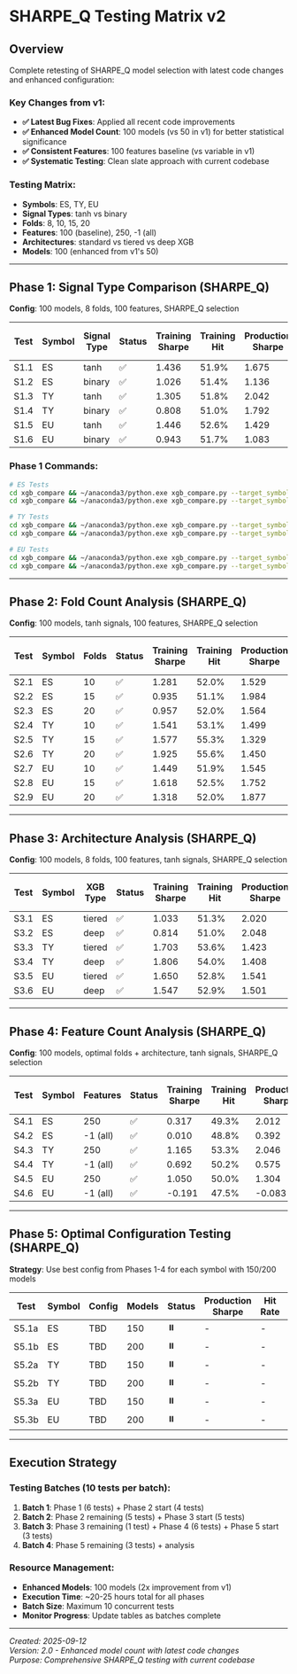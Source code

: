# SHARPE_Q Testing Matrix v2

## Overview

Complete retesting of SHARPE_Q model selection with latest code changes and enhanced configuration:

### Key Changes from v1:
- **✅ Latest Bug Fixes**: Applied all recent code improvements
- **✅ Enhanced Model Count**: 100 models (vs 50 in v1) for better statistical significance  
- **✅ Consistent Features**: 100 features baseline (vs variable in v1)
- **✅ Systematic Testing**: Clean slate approach with current codebase

### Testing Matrix:
- **Symbols**: ES, TY, EU
- **Signal Types**: tanh vs binary 
- **Folds**: 8, 10, 15, 20
- **Features**: 100 (baseline), 250, -1 (all)
- **Architectures**: standard vs tiered vs deep XGB
- **Models**: 100 (enhanced from v1's 50)

---

## Phase 1: Signal Type Comparison (SHARPE_Q)

**Config**: 100 models, 8 folds, 100 features, SHARPE_Q selection

| Test | Symbol | Signal Type | Status | Training Sharpe | Training Hit | Production Sharpe | Production Hit | Full Timeline Sharpe | Full Timeline Hit | Log Timestamp |
| ---- | ------ | ----------- | ------ | --------------- | ------------ | ----------------- | -------------- | -------------------- | ----------------- | ------------- |
| S1.1 | ES     | tanh        | ✅     | 1.436           | 51.9%        | 1.675             | 52.5%          | 1.490                | 52.1%             | 20250912_185256 |
| S1.2 | ES     | binary      | ✅     | 1.026           | 51.4%        | 1.136             | 52.1%          | 1.058                | 51.6%             | 20250912_185336 |
| S1.3 | TY     | tanh        | ✅     | 1.305           | 51.8%        | 2.042             | 52.4%          | 1.588                | 52.0%             | 20250912_185336 |
| S1.4 | TY     | binary      | ✅     | 0.808           | 51.0%        | 1.792             | 54.3%          | 1.190                | 52.1%             | 20250912_185339 |
| S1.5 | EU     | tanh        | ✅     | 1.446           | 52.6%        | 1.429             | 50.4%          | 1.440                | 51.8%             | 20250912_185420 |
| S1.6 | EU     | binary      | ✅     | 0.943           | 51.7%        | 1.083             | 52.2%          | 0.992                | 51.9%             | 20250912_185420 |

### Phase 1 Commands:
```bash
# ES Tests
cd xgb_compare && ~/anaconda3/python.exe xgb_compare.py --target_symbol "@ES#C" --n_models 100 --n_folds 8 --max_features 100 --q_metric sharpe --log_label "v2_S1.1_ES_tanh"
cd xgb_compare && ~/anaconda3/python.exe xgb_compare.py --target_symbol "@ES#C" --n_models 100 --n_folds 8 --max_features 100 --binary_signal --q_metric sharpe --log_label "v2_S1.2_ES_binary"

# TY Tests  
cd xgb_compare && ~/anaconda3/python.exe xgb_compare.py --target_symbol "@TY#C" --n_models 100 --n_folds 8 --max_features 100 --q_metric sharpe --log_label "v2_S1.3_TY_tanh"
cd xgb_compare && ~/anaconda3/python.exe xgb_compare.py --target_symbol "@TY#C" --n_models 100 --n_folds 8 --max_features 100 --binary_signal --q_metric sharpe --log_label "v2_S1.4_TY_binary"

# EU Tests
cd xgb_compare && ~/anaconda3/python.exe xgb_compare.py --target_symbol "@EU#C" --n_models 100 --n_folds 8 --max_features 100 --q_metric sharpe --log_label "v2_S1.5_EU_tanh"
cd xgb_compare && ~/anaconda3/python.exe xgb_compare.py --target_symbol "@EU#C" --n_models 100 --n_folds 8 --max_features 100 --binary_signal --q_metric sharpe --log_label "v2_S1.6_EU_binary"
```

---

## Phase 2: Fold Count Analysis (SHARPE_Q)

**Config**: 100 models, tanh signals, 100 features, SHARPE_Q selection

| Test | Symbol | Folds | Status | Training Sharpe | Training Hit | Production Sharpe | Production Hit | Full Timeline Sharpe | Full Timeline Hit | Log Timestamp |
| ---- | ------ | ----- | ------ | --------------- | ------------ | ----------------- | -------------- | -------------------- | ----------------- | ------------- |
| S2.1 | ES     | 10    | ✅     | 1.281           | 52.0%        | 1.529             | 53.6%          | 1.364                | 52.6%             | 20250912_190458 |
| S2.2 | ES     | 15    | ✅     | 0.935           | 51.1%        | 1.984             | 53.2%          | 1.378                | 52.0%             | 20250912_190458 |
| S2.3 | ES     | 20    | ✅     | 0.957           | 52.0%        | 1.564             | 51.8%          | 1.212                | 51.9%             | 20250912_190458 |
| S2.4 | TY     | 10    | ✅     | 1.541           | 53.1%        | 1.499             | 53.8%          | 1.471                | 53.4%             | 20250912_190458 |
| S2.5 | TY     | 15    | ✅     | 1.577           | 55.3%        | 1.329             | 52.0%          | 1.366                | 53.9%             | 20250912_190458 |
| S2.6 | TY     | 20    | ✅     | 1.925           | 55.6%        | 1.450             | 51.6%          | 1.591                | 53.9%             | 20250912_190458 |
| S2.7 | EU     | 10    | ✅     | 1.449           | 51.9%        | 1.545             | 51.8%          | 1.480                | 51.9%             | 20250912_190458 |
| S2.8 | EU     | 15    | ✅     | 1.618           | 52.5%        | 1.752             | 54.6%          | 1.654                | 53.4%             | 20250912_190458 |
| S2.9 | EU     | 20    | ✅     | 1.318           | 52.0%        | 1.877             | 54.6%          | 1.570                | 53.1%             | 20250912_190458 |

---

## Phase 3: Architecture Analysis (SHARPE_Q)

**Config**: 100 models, 8 folds, 100 features, tanh signals, SHARPE_Q selection

| Test | Symbol | XGB Type | Status | Training Sharpe | Training Hit | Production Sharpe | Production Hit | Full Timeline Sharpe | Full Timeline Hit | Log Timestamp |
| ---- | ------ | -------- | ------ | --------------- | ------------ | ----------------- | -------------- | -------------------- | ----------------- | ------------- |
| S3.1 | ES     | tiered   | ✅     | 1.033           | 51.3%        | 2.020             | 54.0%          | 1.450                | 52.4%             | 20250912_213001 |
| S3.2 | ES     | deep     | ✅     | 0.814           | 51.0%        | 2.048             | 53.7%          | 1.305                | 52.1%             | 20250912_213039 |
| S3.3 | TY     | tiered   | ✅     | 1.703           | 53.6%        | 1.423             | 52.3%          | 1.508                | 53.1%             | 20250912_213006 |
| S3.4 | TY     | deep     | ✅     | 1.806           | 54.0%        | 1.408             | 52.9%          | 1.560                | 53.6%             | 20250912_213008 |
| S3.5 | EU     | tiered   | ✅     | 1.650           | 52.8%        | 1.541             | 53.0%          | 1.581                | 52.9%             | 20250912_213113 |
| S3.6 | EU     | deep     | ✅     | 1.547           | 52.9%        | 1.501             | 53.8%          | 1.516                | 53.3%             | 20250912_213008 |

---

## Phase 4: Feature Count Analysis (SHARPE_Q)

**Config**: 100 models, optimal folds + architecture, tanh signals, SHARPE_Q selection

| Test | Symbol | Features | Status | Training Sharpe | Training Hit | Production Sharpe | Production Hit | Full Timeline Sharpe | Full Timeline Hit | Log Timestamp |
| ---- | ------ | -------- | ------ | --------------- | ------------ | ----------------- | -------------- | -------------------- | ----------------- | ------------- |
| S4.1 | ES     | 250      | ✅     | 0.317           | 49.3%        | 2.012             | 54.2%          | 0.992                | 51.4%             | 20250913_081702 |
| S4.2 | ES     | -1 (all) | ✅     | 0.010           | 48.8%        | 0.392             | 49.0%          | 0.164                | 48.9%             | 20250913_081709 |
| S4.3 | TY     | 250      | ✅     | 1.165           | 53.3%        | 2.046             | 53.9%          | 1.551                | 53.5%             | 20250913_081715 |
| S4.4 | TY     | -1 (all) | ✅     | 0.692           | 50.2%        | 0.575             | 52.9%          | 0.624                | 51.2%             | 20250913_081720 |
| S4.5 | EU     | 250      | ✅     | 1.050           | 50.0%        | 1.304             | 55.0%          | 1.161                | 52.1%             | 20250913_081728 |
| S4.6 | EU     | -1 (all) | ✅     | -0.191          | 47.5%        | -0.083            | 52.6%          | -0.134               | 49.6%             | 20250913_081740 |

---

## Phase 5: Optimal Configuration Testing (SHARPE_Q)

**Strategy**: Use best config from Phases 1-4 for each symbol with 150/200 models

| Test  | Symbol | Config | Models | Status | Production Sharpe | Hit Rate | Log Timestamp |
| ----- | ------ | ------ | ------ | ------ | ----------------- | -------- | ------------- |
| S5.1a | ES     | TBD    | 150    | ⏸️     | -                 | -        | -             |
| S5.1b | ES     | TBD    | 200    | ⏸️     | -                 | -        | -             |
| S5.2a | TY     | TBD    | 150    | ⏸️     | -                 | -        | -             |
| S5.2b | TY     | TBD    | 200    | ⏸️     | -                 | -        | -             |
| S5.3a | EU     | TBD    | 150    | ⏸️     | -                 | -        | -             |
| S5.3b | EU     | TBD    | 200    | ⏸️     | -                 | -        | -             |

---

## Execution Strategy

### Testing Batches (10 tests per batch):
1. **Batch 1**: Phase 1 (6 tests) + Phase 2 start (4 tests)
2. **Batch 2**: Phase 2 remaining (5 tests) + Phase 3 start (5 tests)
3. **Batch 3**: Phase 3 remaining (1 test) + Phase 4 (6 tests) + Phase 5 start (3 tests)
4. **Batch 4**: Phase 5 remaining (3 tests) + analysis

### Resource Management:
- **Enhanced Models**: 100 models (2x improvement from v1)
- **Execution Time**: ~20-25 hours total for all phases
- **Batch Size**: Maximum 10 concurrent tests
- **Monitor Progress**: Update tables as batches complete

---

*Created: 2025-09-12*  
*Version: 2.0 - Enhanced model count with latest code changes*  
*Purpose: Comprehensive SHARPE_Q testing with current codebase*
